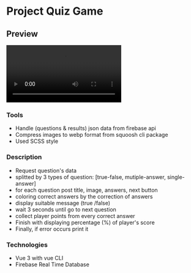 # Project Quiz Game

## Preview
<video>
  <source src="./preview.demo.webm"
    type="video/webm">
</video>

### Tools
- Handle (questions & results) json data from firebase api
- Compress images to webp format from squoosh cli package
- Used SCSS style
 
### Description
- Request question's data
- splitted by 3 types of question: [true-false, mutiple-answer, single-answer]
- for each question post title, image, answers, next button
- coloring correct answers by the correction of answers
- display suitable message (true /false)
- wait 3 seconds until go to next question
- collect player points from every correct answer
- Finish with displaying percentage (%) of player's score
- Finally, if error occurs print it

### Technologies
- Vue 3 with vue CLI
- Firebase Real Time Database
